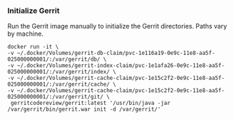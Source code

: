 ### Initialize Gerrit

Run the Gerrit image manually to initialize the Gerrit directories. Paths vary by machine.

```
docker run -it \
-v ~/.docker/Volumes/gerrit-db-claim/pvc-1e116a19-0e9c-11e8-aa5f-025000000001/:/var/gerrit/db/ \
-v ~/.docker/Volumes/gerrit-index-claim/pvc-1e1afa26-0e9c-11e8-aa5f-025000000001/:/var/gerrit/index/ \
-v ~/.docker/Volumes/gerrit-cache-claim/pvc-1e15c2f2-0e9c-11e8-aa5f-025000000001/:/var/gerrit/cache/ \
-v ~/.docker/Volumes/gerrit-cache-claim/pvc-1e15c2f2-0e9c-11e8-aa5f-025000000001/:/var/gerrit/git/ \
 gerritcodereview/gerrit:latest '/usr/bin/java -jar /var/gerrit/bin/gerrit.war init -d /var/gerrit/'
```
